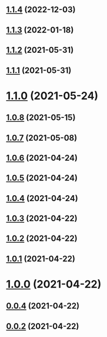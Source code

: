 

## [1.1.4](https://github.com/geotrev/core-flux/compare/v1.1.3...v1.1.4) (2022-12-03)

## [1.1.3](https://github.com/geotrev/core-flux/compare/v1.1.2...v1.1.3) (2022-01-18)



## [1.1.2](https://github.com/geotrev/core-flux/compare/v1.1.2...v1.1.3) (2021-05-31)



## [1.1.1](https://github.com/geotrev/core-flux/compare/v1.1.2...v1.1.3) (2021-05-31)



# [1.1.0](https://github.com/geotrev/core-flux/compare/v1.1.2...v1.1.3) (2021-05-24)



## [1.0.8](https://github.com/geotrev/core-flux/compare/v1.1.2...v1.1.3) (2021-05-15)



## [1.0.7](https://github.com/geotrev/core-flux/compare/v1.1.2...v1.1.3) (2021-05-08)



## [1.0.6](https://github.com/geotrev/core-flux/compare/v1.1.2...v1.1.3) (2021-04-24)



## [1.0.5](https://github.com/geotrev/core-flux/compare/v1.1.2...v1.1.3) (2021-04-24)



## [1.0.4](https://github.com/geotrev/core-flux/compare/v1.1.2...v1.1.3) (2021-04-24)



## [1.0.3](https://github.com/geotrev/core-flux/compare/v1.1.2...v1.1.3) (2021-04-22)



## [1.0.2](https://github.com/geotrev/core-flux/compare/v1.1.2...v1.1.3) (2021-04-22)



## [1.0.1](https://github.com/geotrev/core-flux/compare/v1.1.2...v1.1.3) (2021-04-22)



# [1.0.0](https://github.com/geotrev/core-flux/compare/v1.1.2...v1.1.3) (2021-04-22)



## [0.0.4](https://github.com/geotrev/core-flux/compare/v1.1.2...v1.1.3) (2021-04-22)



## [0.0.2](https://github.com/geotrev/core-flux/compare/v1.1.2...v1.1.3) (2021-04-22)